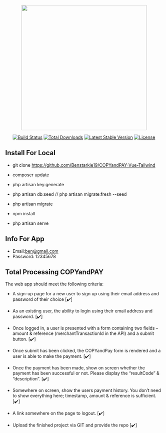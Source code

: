 <p align="center"><a href="https://laravel.com" target="_blank"><img src="https://raw.githubusercontent.com/laravel/art/master/logo-lockup/5%20SVG/2%20CMYK/1%20Full%20Color/laravel-logolockup-cmyk-red.svg" width="400"></a></p>

<p align="center">
<a href="https://travis-ci.org/laravel/framework"><img src="https://travis-ci.org/laravel/framework.svg" alt="Build Status"></a>
<a href="https://packagist.org/packages/laravel/framework"><img src="https://img.shields.io/packagist/dt/laravel/framework" alt="Total Downloads"></a>
<a href="https://packagist.org/packages/laravel/framework"><img src="https://img.shields.io/packagist/v/laravel/framework" alt="Latest Stable Version"></a>
<a href="https://packagist.org/packages/laravel/framework"><img src="https://img.shields.io/packagist/l/laravel/framework" alt="License"></a>
</p>


## Install For Local

- git clone  https://github.com/Benstarkie19/COPYandPAY-Vue-Tailwind

- composer update

- php artisan key:generate

- php artisan db:seed  // php artisan migrate:fresh --seed

- php artisan migrate

- npm install

- php artisan serve


## Info For App

-  Email:ben@gmail.com
-  Password: 12345678


## Total Processing COPYandPAY

The web app should meet the following criteria:

- A sign-up page for a new user to sign up using their email address and password of
their choice [:heavy_check_mark:]

- As an existing user, the ability to login using their email address and password. [:heavy_check_mark:]

- Once logged in, a user is presented with a form containing two fields – amount &
reference (merchantTransactionId in the API) and a submit button. [:heavy_check_mark:]

- Once submit has been clicked, the COPYandPay form is rendered and a user is able
to make the payment. [:heavy_check_mark:]

- Once the payment has been made, show on screen whether the payment has been
successful or not. Please display the “resultCode” & “description”. [:heavy_check_mark:]

- Somewhere on screen, show the users payment history. You don’t need to show
everything here; timestamp, amount & reference is sufficient. [:heavy_check_mark:]

- A link somewhere on the page to logout. [:heavy_check_mark:]

- Upload the finished project via GIT and provide the repo [:heavy_check_mark:]
